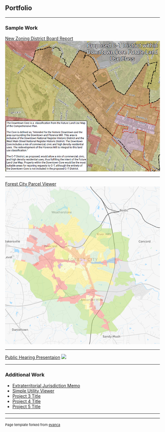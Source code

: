 ## Portfolio

---

### Sample Work

[New Zoning District Board Report](/images/C-T_memo.pdf)
<img src="images/c-t.PNG?raw=true"/>

---
[Forest City Parcel Viewer](https://www.townofforestcity.com/zoning-parcel-map/#13/35.3258/-81.8742)
<img src="images/gisThumb.PNG?raw=true"/>

---
[Public Hearing Presentaion](http://example.com/)
<img src="images/dummy_thumbnail.jpg?raw=true"/>

---

### Additional Work

- [Extraterritorial Jurisdiction Memo](/images/etj-copy-min.pdf)
- [Simple Utility Viewer](https://forestcitync.github.io/utils/)
- [Project 3 Title](http://example.com/)
- [Project 4 Title](http://example.com/)
- [Project 5 Title](http://example.com/)

---




---
<p style="font-size:11px">Page template forked from <a href="https://github.com/evanca/quick-portfolio">evanca</a></p>
<!-- Remove above link if you don't want to attibute -->
